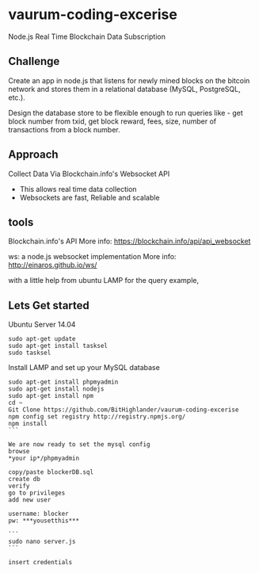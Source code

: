 vaurum-coding-excerise
======================

Node.js Real Time Blockchain Data Subscription


Challenge
-----------

Create an app in node.js that listens for newly mined blocks on the bitcoin network and stores them in a relational database (MySQL, PostgreSQL, etc.).

Design the database store to be flexible enough to run queries like - get block number from txid, get block reward, fees, size, number of transactions from a block number.


Approach
------------

Collect Data Via Blockchain.info's Websocket API
  * This allows real time data collection
  * Websockets are fast, Reliable and scalable

tools
------------
Blockchain.info's API
More info: https://blockchain.info/api/api_websocket

ws: a node.js websocket implementation
More info: http://einaros.github.io/ws/

with a little help from ubuntu LAMP for the query example,



Lets Get started
-------------------

Ubuntu Server 14.04
```
sudo apt-get update
sudo apt-get install tasksel
sudo tasksel
````
Install LAMP and set up your MySQL database

````
sudo apt-get install phpmyadmin
sudo apt-get install nodejs
sudo apt-get install npm
cd ~
Git Clone https://github.com/BitHighlander/vaurum-coding-excerise
npm config set registry http://registry.npmjs.org/
npm install
```

We are now ready to set the mysql config
browse
*your ip*/phpmyadmin

copy/paste blockerDB.sql
create db
verify
go to privileges
add new user

username: blocker
pw: ***yousetthis***

```
sudo nano server.js
```

insert credentials


